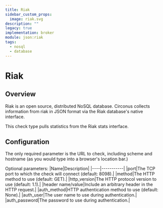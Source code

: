 ```yaml
---
title: Riak
sidebar_custom_props:
  image: riak.svg
description: ""
legacy: true
implementation: broker
module: json:riak
tags:
  - nosql
  - database
---
```


# Riak

## Overview

Riak is an open source, distributed NoSQL database. Circonus collects information from riak in JSON format via the Riak database's native interface.

This check type pulls statistics from the Riak stats interface.

## Configuration

The only required parameter is the URL to check, including scheme and hostname (as you would type into a browser's location bar.)

Optional parameters:
|Name|Description|
|----|-----------|
|port|The TCP port to which the check will connect (default: 8098).|
|method|The HTTP method to use (default: GET).|
|http_version|The HTTP protocol version to use (default: 1.1).|
|header name/value|Include an arbitrary header in the HTTP request.|
|auth_method|HTTP authentication method to use (default: None).|
|auth_user|The user name to use during authentication.|
|auth_password|The password to use during authentication.|
